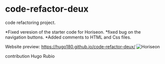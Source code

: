 # code-refactor-deux
code refactoring project.

*Fixed veresion of the starter code for Horiseon.
*fixed bug on the navigation buttons.
*Added comments to HTML and Css files.

Website preview: https://hugo180.github.io/code-refactor-deux/ 
 ![Horiseon](/Users/hugorubio/Desktop/code/home-work/week1/code-refactor-deux/01-html-css-git-homework-demo.png) 

 contribution
 Hugo Rubio
